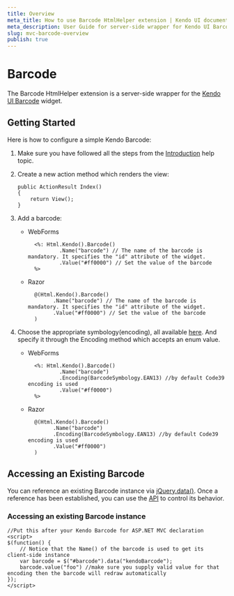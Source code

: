 ```yaml
---
title: Overview
meta_title: How to use Barcode HtmlHelper extension | Kendo UI documentation
meta_description: User Guide for server-side wrapper for Kendo UI Barcode for ASP.NET MVC widget.
slug: mvc-barcode-overview
publish: true
---
```


# Barcode

The Barcode HtmlHelper extension is a server-side wrapper for the [Kendo UI Barcode](/kendo-ui/api/web/barcode) widget.

## Getting Started

Here is how to configure a simple Kendo Barcode:

1.  Make sure you have followed all the steps from the [Introduction](/kendo-ui/getting-started/using-kendo-with/aspnet-mvc/introduction) help topic.

2.  Create a new action method which renders the view:

        public ActionResult Index()
        {
            return View();
        }
3.  Add a barcode:
    - WebForms

            <%: Html.Kendo().Barcode()
                    .Name("barcode") // The name of the barcode is mandatory. It specifies the "id" attribute of the widget.
                    .Value("#ff0000") // Set the value of the barcode
            %>
    - Razor

            @(Html.Kendo().Barcode()
                  .Name("barcode") // The name of the barcode is mandatory. It specifies the "id" attribute of the widget.
                  .Value("#ff0000") // Set the value of the barcode
            )
4. Choose the appropriate symbology(encoding), all available [here](/kendo-ui/api/web/barcode#configuration-type). And specify it through the Encoding method which accepts an enum value.
    - WebForms

            <%: Html.Kendo().Barcode()
                    .Name("barcode")
                    .Encoding(BarcodeSymbology.EAN13) //by default Code39 encoding is used
                    .Value("#ff0000")
            %>
    - Razor

            @(Html.Kendo().Barcode()
                  .Name("barcode")
                  .Encoding(BarcodeSymbology.EAN13) //by default Code39 encoding is used
                  .Value("#ff0000")
            )


## Accessing an Existing Barcode

You can reference an existing Barcode instance via [jQuery.data()](http://api.jquery.com/jQuery.data/).
Once a reference has been established, you can use the [API](/kendo-ui/api/web/barcode#methods) to control its behavior.


### Accessing an existing Barcode instance

    //Put this after your Kendo Barcode for ASP.NET MVC declaration
    <script>
    $(function() {
        // Notice that the Name() of the barcode is used to get its client-side instance
        var barcode = $("#barcode").data("kendoBarcode");
        barcode.value("foo") //make sure you supply valid value for that encoding then the barcode will redraw automatically
    });
    </script>
